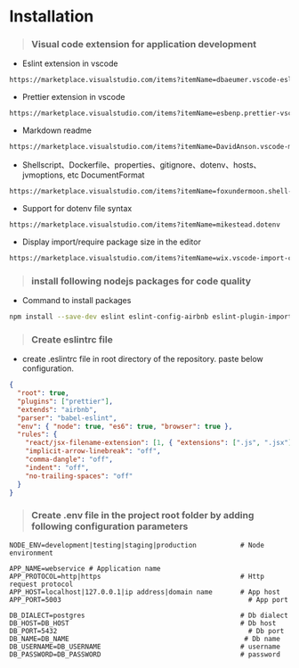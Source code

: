 # Installation

> ### Visual code extension for application development

- Eslint extension in vscode

```sh
https://marketplace.visualstudio.com/items?itemName=dbaeumer.vscode-eslint
```

- Prettier extension in vscode

```sh
https://marketplace.visualstudio.com/items?itemName=esbenp.prettier-vscode
```

- Markdown readme

```sh
https://marketplace.visualstudio.com/items?itemName=DavidAnson.vscode-markdownlint
```

- Shellscript、Dockerfile、properties、gitignore、dotenv、hosts、jvmoptions, etc DocumentFormat

```sh
https://marketplace.visualstudio.com/items?itemName=foxundermoon.shell-format
```

- Support for dotenv file syntax

```sh
https://marketplace.visualstudio.com/items?itemName=mikestead.dotenv
```

- Display import/require package size in the editor

```sh
https://marketplace.visualstudio.com/items?itemName=wix.vscode-import-cost
```

> ### install following nodejs packages for code quality

- Command to install packages

```sh
npm install --save-dev eslint eslint-config-airbnb eslint-plugin-import eslint-plugin-jsx-a11y eslint-plugin-react babel-eslint eslint-plugin-prettier
```

> ### Create eslintrc file

- create .eslintrc file in root directory of the repository. paste below configuration.

```json
{
  "root": true,
  "plugins": ["prettier"],
  "extends": "airbnb",
  "parser": "babel-eslint",
  "env": { "node": true, "es6": true, "browser": true },
  "rules": {
    "react/jsx-filename-extension": [1, { "extensions": [".js", ".jsx"] }],
    "implicit-arrow-linebreak": "off",
    "comma-dangle": "off",
    "indent": "off",
    "no-trailing-spaces": "off"
  }
}
```

> ### Create .env file in the project root folder by adding following configuration parameters

```env
NODE_ENV=development|testing|staging|production           # Node environment

APP_NAME=webservice # Application name
APP_PROTOCOL=http|https                                   # Http request protocol
APP_HOST=localhost|127.0.0.1|ip address|domain name       # App host
APP_PORT=5003                                               # App port

DB_DIALECT=postgres                                       # Db dialect
DB_HOST=DB_HOST                                           # Db host
DB_PORT=5432                                                # Db port
DB_NAME=DB_NAME                                            # Db name
DB_USERNAME=DB_USERNAME                                   # username
DB_PASSWORD=DB_PASSWORD                                   # password
```
